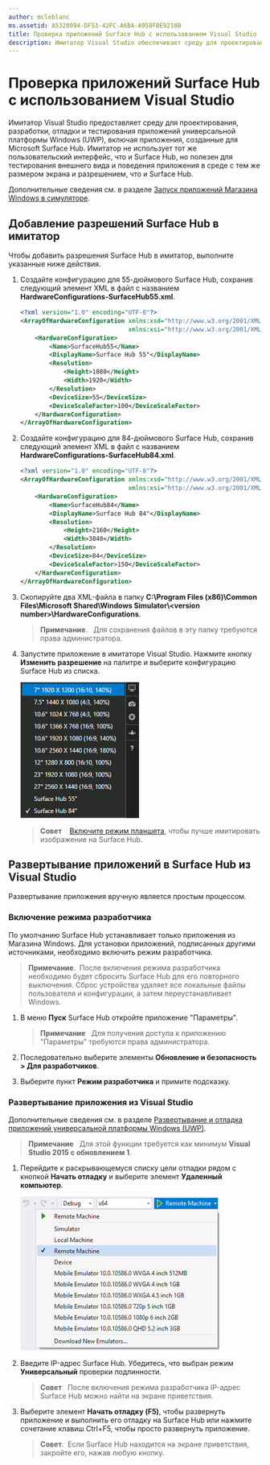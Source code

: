 ```yaml
---
author: mcleblanc
ms.assetid: A5320094-DF53-42FC-A6BA-A958F8E9210B
title: Проверка приложений Surface Hub с использованием Visual Studio
description: Имитатор Visual Studio обеспечивает среду для проектирования, разработки, отладки и тестирования приложений UWP, в том числе приложений, созданных для Surface Hub.
---
```


# Проверка приложений Surface Hub с использованием Visual Studio
Имитатор Visual Studio предоставляет среду для проектирования, разработки, отладки и тестирования приложений универсальной платформы Windows (UWP), включая приложения, созданные для Microsoft Surface Hub. Имитатор не использует тот же пользовательский интерфейс, что и Surface Hub, но полезен для тестирования внешнего вида и поведения приложения в среде с тем же размером экрана и разрешением, что и Surface Hub.

Дополнительные сведения см. в разделе [Запуск приложений Магазина Windows в симуляторе](https://msdn.microsoft.com/library/hh441475.aspx).

## Добавление разрешений Surface Hub в имитатор
Чтобы добавить разрешения Surface Hub в имитатор, выполните указанные ниже действия.

1. Создайте конфигурацию для 55-дюймового Surface Hub, сохранив следующий элемент XML в файл с названием **HardwareConfigurations-SurfaceHub55.xml**.  

    ```xml
    <?xml version="1.0" encoding="UTF-8"?>
    <ArrayOfHardwareConfiguration xmlns:xsd="http://www.w3.org/2001/XMLSchema"
                                  xmlns:xsi="http://www.w3.org/2001/XMLSchema-instance">
        <HardwareConfiguration>
            <Name>SurfaceHub55</Name>
            <DisplayName>Surface Hub 55"</DisplayName>
            <Resolution>
                <Height>1080</Height>
                <Width>1920</Width>
            </Resolution>
            <DeviceSize>55</DeviceSize>
            <DeviceScaleFactor>100</DeviceScaleFactor>
        </HardwareConfiguration>
    </ArrayOfHardwareConfiguration>
    ```

2. Создайте конфигурацию для 84-дюймового Surface Hub, сохранив следующий элемент XML в файл с названием **HardwareConfigurations-SurfaceHub84.xml**.

    ```xml
    <?xml version="1.0" encoding="UTF-8"?>
    <ArrayOfHardwareConfiguration xmlns:xsd="http://www.w3.org/2001/XMLSchema"
                                  xmlns:xsi="http://www.w3.org/2001/XMLSchema-instance">
        <HardwareConfiguration>
            <Name>SurfaceHub84</Name>
            <DisplayName>Surface Hub 84"</DisplayName>
            <Resolution>
                <Height>2160</Height>
                <Width>3840</Width>
            </Resolution>
            <DeviceSize>84</DeviceSize>
            <DeviceScaleFactor>150</DeviceScaleFactor>
        </HardwareConfiguration>
    </ArrayOfHardwareConfiguration>
    ```

3. Скопируйте два XML-файла в папку **C:\Program Files (x86)\Common Files\Microsoft Shared\Windows Simulator\\&lt;version number&gt;\HardwareConfigurations**.

   > **Примечание**.
            &nbsp;&nbsp;Для сохранения файлов в эту папку требуются права администратора.

4. Запустите приложение в имитаторе Visual Studio. Нажмите кнопку **Изменить разрешение** на палитре и выберите конфигурацию Surface Hub из списка.

    ![Разрешения имитатора Visual Studio](images/vs-simulator-resolutions.png)

   > **Совет**
            &nbsp;&nbsp;
            [Включите режим планшета](http://windows.microsoft.com/windows-10/getstarted-like-a-tablet), чтобы лучше имитировать изображение на Surface Hub.

## Развертывание приложений в Surface Hub из Visual Studio
Развертывание приложения вручную является простым процессом.

### Включение режима разработчика
По умолчанию Surface Hub устанавливает только приложения из Магазина Windows. Для установки приложений, подписанных другими источниками, необходимо включить режим разработчика.

> **Примечание**.&nbsp;&nbsp;После включения режима разработчика необходимо будет сбросить Surface Hub для его повторного выключения. Сброс устройства удаляет все локальные файлы пользователя и конфигурации, а затем переустанавливает Windows.

1. В меню **Пуск** Surface Hub откройте приложение "Параметры".

   >  **Примечание**
            &nbsp;&nbsp;Для получения доступа к приложению "Параметры" требуются права администратора.

2. Последовательно выберите элементы **Обновление и безопасность > Для разработчиков**.

3. Выберите пункт **Режим разработчика** и примите подсказку.

### Развертывание приложения из Visual Studio
Дополнительные сведения см. в разделе [Развертывание и отладка приложений универсальной платформы Windows (UWP)](https://msdn.microsoft.com/windows/uwp/debug-test-perf/deploying-and-debugging-uwp-apps).

   > **Примечание**
            &nbsp;&nbsp;Для этой функции требуется как минимум **Visual Studio 2015 с обновлением 1**.

1. Перейдите к раскрывающемуся списку цели отладки рядом с кнопкой **Начать отладку** и выберите элемент **Удаленный компьютер**.

    <!--lcap: in your screenshot, you have local machine selected-->

   ![Раскрывающийся список цели отладки Visual Studio](images/vs-debug-target.png)

2. Введите IP-адрес Surface Hub. Убедитесь, что выбран режим **Универсальный** проверки подлинности.

   > **Совет**
            &nbsp;&nbsp;После включения режима разработчика IP-адрес Surface Hub можно найти на экране приветствия.

3. Выберите элемент **Начать отладку (F5)**, чтобы развернуть приложение и выполнить его отладку на Surface Hub или нажмите сочетание клавиш Ctrl+F5, чтобы просто развернуть приложение.

   > **Совет**.&nbsp;&nbsp;Если Surface Hub находится на экране приветствия, закройте его, нажав любую кнопку.


<!--HONumber=May16_HO2-->


